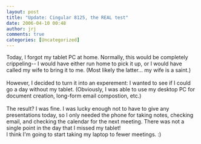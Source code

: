 ```yaml
---
layout: post
title: "Update: Cingular 8125, the REAL test"
date: 2006-04-10 00:48
author: jrj
comments: true
categories: [Uncategorized]
---
```

Today, I forgot my tablet PC at home. Normally, this would be completely crippeling-- I would have either run home to pick it up, or I would have called my wife to bring it to me. (Most likely the latter... my wife is a saint.)<br /><br />However, I decided to turn it into an experement: I wanted to see if I could go a day without my tablet. (Obviously, I was able to use my desktop PC for document creation, long-form email compostion, etc.)<br /><br />The result? I was fine. I was lucky enough not to have to give any presentations today, so I only needed the phone for taking notes, checking email, and checking the calendar for the next meeting. There was not a single point in the day that I missed my tablet!<br />I think I'm going to start taking my laptop to fewer meetings. :)
